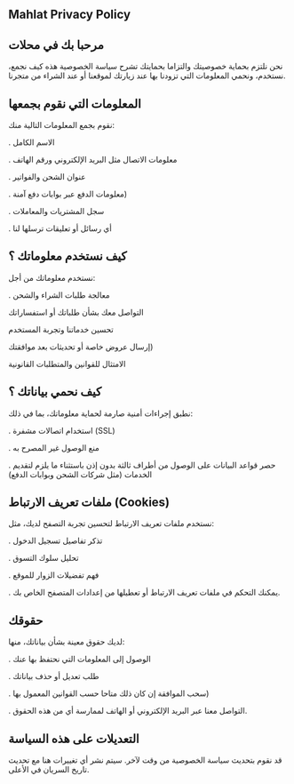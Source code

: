 ## Mahlat Privacy Policy

## مرحبا بك في محلات

نحن نلتزم بحماية خصوصيتك والتزاما بحمايتك تشرح سياسة الخصوصية هذه كيف نجمع، نستخدم، ونحمي المعلومات التي تزودنا بها عند زيارتك لموقعنا أو عند الشراء من متجرنا.

## المعلومات التي نقوم بجمعها

نقوم بجمع المعلومات التالية منك:

  . الاسم الكامل
  
  . معلومات الاتصال مثل البريد الإلكتروني ورقم الهاتف
  
  . عنوان الشحن والفواتير
  
  . معلومات الدفع عبر بوابات دفع آمنة)
  
  . سجل المشتريات والمعاملات
  
  . أي رسائل أو تعليقات ترسلها لنا

## كيف نستخدم معلوماتك ؟

نستخدم معلوماتك من أجل:

  . معالجة طلبات الشراء والشحن
  
  التواصل معك بشأن طلباتك أو استفساراتك
  
  تحسين خدماتنا وتجربة المستخدم
  
  إرسال عروض خاصة أو تحديثات بعد موافقتك)
  
  الامتثال للقوانين والمتطلبات القانونية

## كيف نحمي بياناتك ؟

نطبق إجراءات أمنية صارمة لحماية معلوماتك، بما في ذلك:

  . استخدام اتصالات مشفرة (SSL)
  
  . منع الوصول غير المصرح به
  
  . حصر قواعد البيانات على الوصول من أطراف ثالثة بدون إذن باستثناء ما يلزم لتقديم الخدمات (مثل شركات الشحن وبوابات الدفع)

## ملفات تعريف الارتباط (Cookies)

نستخدم ملفات تعريف الارتباط لتحسين تجربة التصفح لديك، مثل:

  . تذكر تفاصيل تسجيل الدخول
  
  . تحليل سلوك التسوق
  
  . فهم تفضيلات الزوار للموقع
  
  . يمكنك التحكم في ملفات تعريف الارتباط أو تعطيلها من إعدادات المتصفح الخاص بك.

## حقوقك

لديك حقوق معينة بشأن بياناتك، منها:

  . الوصول إلى المعلومات التي نحتفظ بها عنك
  
  . طلب تعديل أو حذف بياناتك
  
  . سحب الموافقة إن كان ذلك متاحا حسب القوانين المعمول بها)
  
  . التواصل معنا عبر البريد الإلكتروني أو الهاتف لممارسة أي من هذه الحقوق.

## التعديلات على هذه السياسة

قد نقوم بتحديث سياسة الخصوصية من وقت لآخر. سيتم نشر أي تغييرات هنا مع تحديث تاريخ السريان في الأعلى.
